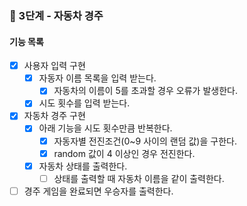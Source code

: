 ### 🚀 3단계 - 자동차 경주

#### 기능 목록
- [X] 사용자 입력 구현
  - [X] 자동자 이름 목록을 입력 받는다.
    - [X] 자동차의 이름이 5를 초과할 경우 오류가 발생한다.
  - [X] 시도 횟수를 입력 받는다.
- [X] 자동차 경주 구현
  - [X] 아래 기능을 시도 횟수만큼 반복한다.
    - [X] 자동자별 전진조건(0~9 사이의 랜덤 값)을 구한다.
    - [X] random 값이 4 이상인 경우 전진한다.
  - [X] 자동차 상태를 출력한다.
    - [ ] 상태를 출력할 때 자동차 이름을 같이 출력한다.
- [ ] 경주 게임을 완료되면 우승자를 출력한다.
